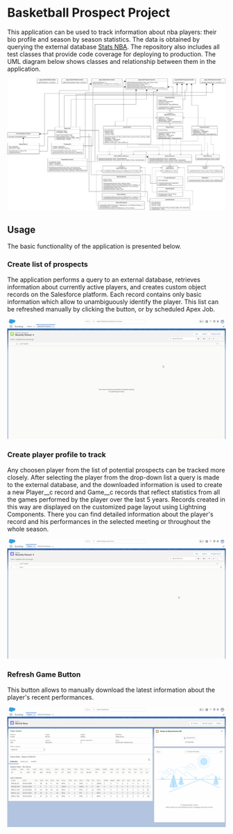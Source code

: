 # Basketball Prospect Project
This application can be used to track information about nba players: their bio profile and season by season statistics. The data is obtained by querying the external database [Stats NBA](https://stats.nba.com). The repository also includes all test classes that provide code coverage for deploying to production.
The UML diagram below shows classes and relationship between them in the application.

![UML](https://raw.githubusercontent.com/eez-eh/BasketballProspect/master/images/uml.jpg)
## Usage
The basic functionality of the application is presented below.
### Create list of prospects
The application performs a query to an external database, retrieves information about currently active players, and creates custom object records on the Salesforce platform. Each record contains only basic information which allow to unambiguously identify the player. This list can be refreshed manually by clicking the button, or by scheduled Apex Job.

![Get List of Prospects](https://raw.githubusercontent.com/eez-eh/BasketballProspect/master/images/refresh_prospects_list.gif)
### Create player profile to track
Any choosen player from the list of potential prospects can be tracked more closely. After selecting the player from the drop-down list a query is made to the external database, and the downloaded information is used to create a new Player__c record and Game__c records that reflect statistics from all the games performed by the player over the last 5 years.
Records created in this way are displayed on the customized page layout using Lightning Components. There you can find detailed information about the player's record and his performances in the selected meeting or throughout the whole season.

![Add a Player](https://raw.githubusercontent.com/eez-eh/BasketballProspect/master/images/add_player.gif)
### Refresh Game Button
This button allows to manually download the latest information about the player's recent performances.

![Refresh Games Button](https://raw.githubusercontent.com/eez-eh/BasketballProspect/master/images/refresh_games.gif)
